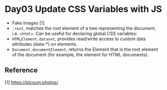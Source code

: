 # Day03 Update CSS Variables with JS
- Fake Images [1]
- `:root`, matches the root element of a tree representing the document, i.e. `<html>`. Can be useful for declaring global CSS variables:
- `HTMLElement.dataset`, provides read/write access to custom data attributes (data-*) on elements. 
- `Document.documentElement`, returns the Element that is the root element of the document (for example, the <html> element for HTML documents).






## Reference
[1] https://picsum.photos/